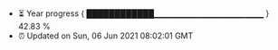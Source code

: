 - ⏳ Year progress { ████████████▁▁▁▁▁▁▁▁▁▁▁▁▁▁▁▁▁▁ } 42.83 %
- ⏰ Updated on Sun, 06 Jun 2021 08:02:01 GMT

